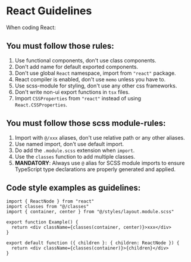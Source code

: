# React Guidelines

When coding React:

## You must follow those rules:

1. Use functional components, don't use class components.
2. Don't add name for default exported components.
3. Don't use global `React` namespace, import from `"react"` package.
4. React compiler is enabled, don't use `memo` unless you have to.
5. Use scss-module for styling, don't use any other css frameworks.
6. Don't write non-ui export functions in `tsx` files.
7. Import `CSSProperties` from `"react"` instead of using `React.CSSProperties`.

## You must follow those scss module-rules:

1. Import with `@/xxx` aliases, don't use relative path or any other aliases.
2. Use named import, don't use default import.
3. Do add the `.module.scss` extension when `import`.
4. Use the `classes` function to add multiple classes.
5. **MANDATORY**: Always use `@` alias for SCSS module imports to ensure TypeScript type declarations are properly generated and applied.

## Code style examples as guidelines:

```tsx
import { ReactNode } from "react"
import classes from "@/classes"
import { container, center } from "@/styles/layout.module.scss"

export function Example() {
  return <div className={classes(container, center)}>xxx</div>
}

export default function ({ children }: { children: ReactNode }) {
  return <div className={classes(container)}>{children}</div>
}
```
